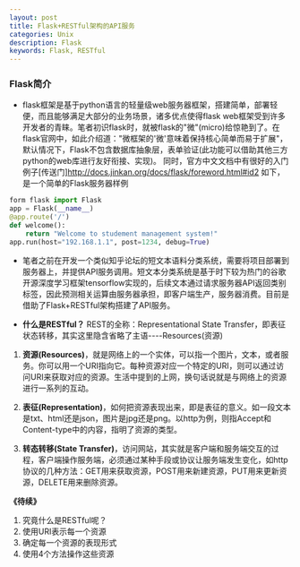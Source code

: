 ```yaml
---
layout: post
title: Flask+RESTful架构的API服务
categories: Unix
description: Flask
keywords: Flask, RESTful
---
```


### **Flask简介**
- flask框架是基于python语言的轻量级web服务器框架，搭建简单，部署轻便，而且能够满足大部分的业务场景，诸多优点使得flask web框架受到许多开发者的青睐。笔者初识flask时，就被flask的"微"(micro)给惊艳到了。在flask官网中，如此介绍道："微框架的'微'意味着保持核心简单而易于扩展"，默认情况下，Flask不包含数据库抽象层，表单验证(此功能可以借助其他三方python的web库进行友好衔接、实现)。
同时，官方中文文档中有很好的入门例子[传送门]<http://docs.jinkan.org/docs/flask/foreword.html#id2> 如下，是一个简单的Flask服务器样例

```python
form flask import Flask
app = Flask(__name__)
@app.route('/')
def welcome():
    return "Welcome to studement management system!"
app.run(host="192.168.1.1", post=1234, debug=True)
```

- 笔者之前在开发一个类似知乎论坛的短文本语料分类系统，需要将项目部署到服务器上，并提供API服务调用。短文本分类系统是基于时下较为热门的谷歌开源深度学习框架tensorflow实现的，后续文本通过请求服务器API返回类别标签，因此预测相关运算由服务器承担，即客户端生产，服务器消费。目前是借助了Flask+RESTful架构搭建了API服务。

- **什么是RESTful？** REST的全称：Representational State Transfer，即表征状态转移，其实这里隐含省略了主语----Resources(资源)

1. **资源(Resources)**，就是网络上的一个实体，可以指一个图片，文本，或者服务。你可以用一个URI指向它。每种资源对应一个特定的URI，则可以通过访问URI来获取对应的资源。生活中提到的上网，换句话说就是与网络上的资源进行一系列的互动。

2. **表征(Representation)**，如何把资源表现出来，即是表征的意义。如一段文本是txt、html还是json，图片是jpg还是png。以http为例，则指Accept和Content-type中的内容，指明了资源的类型。

3. **转态转移(State Transfer)**，访问网站，其实就是客户端和服务端交互的过程，客户端操作服务端，必须通过某种手段或协议让服务端发生变化，如http协议的几种方法：GET用来获取资源，POST用来新建资源，PUT用来更新资源，DELETE用来删除资源。

**《待续》**
1. 究竟什么是RESTful呢？
2. 使用URI表示每一个资源
3. 确定每一个资源的表现形式
4. 使用4个方法操作这些资源
